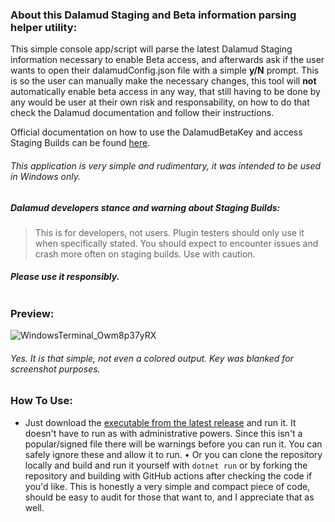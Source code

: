 ### About this Dalamud Staging and Beta information parsing helper utility:

This simple console app/script will parse the latest Dalamud Staging information necessary to enable Beta access, and afterwards ask if the user wants to open their dalamudConfig.json file with a simple **y/N** prompt. This is so the user can manually make the necessary changes, this tool will **not** automatically enable beta access in any way, that still having to be done by any would be user at their own risk and responsability, on how to do that check the Dalamud documentation and follow their instructions.

Official documentation on how to use the DalamudBetaKey and access Staging Builds can be found <a href="https://goatcorp.github.io/faq/dalamud_troubleshooting.html#:~:text=Go%20to%20%25AppData%25%5CXIVLauncher,quotes)%20to%20disable%20Dalamud%20Staging.">here</a>.




###### This application is very simple and rudimentary, it was intended to be used in Windows only.

##### Dalamud developers stance and warning about Staging Builds:
> This is for developers, not users. Plugin testers should only use it when specifically stated. You should expect to encounter issues and crash more often on staging builds. Use with caution.
##### Please use it responsibly. <br> <br>


### Preview:
![WindowsTerminal_Owm8p37yRX](https://user-images.githubusercontent.com/39604793/226851797-94ac6563-f9f1-45b7-a15e-d12ac96f0535.png)
###### *Yes. It is that simple, not even a colored output. Key was blanked for screenshot purposes.*

### How To Use:
* Just download the [executable from the latest release](link) and run it.
It doesn't have to run as with administrative powers. Since this isn't a popular/signed file there will be warnings before you can run it.
You can safely ignore these and allow it to run.
• Or you can clone the repository locally and build and run it yourself with `dotnet run` or by forking the repository and building with GitHub actions after checking the code if you'd like.
This is honestly a very simple and compact piece of code, should be easy to audit for those that want to, and I appreciate that as well.
